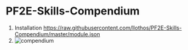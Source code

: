 # PF2E-Skills-Compendium

1. Installation https://raw.githubusercontent.com/llothos/PF2E-Skills-Compendium/master/module.json
2. ![compendium](https://github.com/llothos/PF2E-Skills-Compendium/master/compendium.jpg "screenshot")



